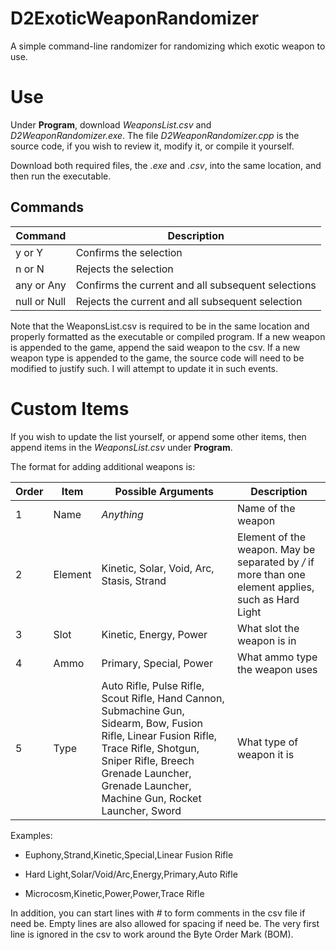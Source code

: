 # D2ExoticWeaponRandomizer
A simple command-line randomizer for randomizing which exotic weapon to use.

# Use
Under **Program**, download *WeaponsList.csv* and *D2WeaponRandomizer.exe*. The file *D2WeaponRandomizer.cpp* is the source code, if you wish to review it, modify it, or compile it yourself.

Download both required files, the *.exe* and *.csv*, into the same location, and then run the executable.

## Commands

| Command | Description |
| ------- | ----------- |
| y or Y  | Confirms the selection |
| n or N  | Rejects the selection  |
| any or Any | Confirms the current and all subsequent selections |
| null or Null | Rejects the current and all subsequent selection |

Note that the WeaponsList.csv is required to be in the same location and properly formatted as the executable or compiled program. 
If a new weapon is appended to the game, append the said weapon to the csv. 
If a new weapon type is appended to the game, the source code will need to be modified to justify such. I will attempt to update it in such events.

# Custom Items
If you wish to update the list yourself, or append some other items, then append items in the *WeaponsList.csv* under **Program**.

The format for adding additional weapons is:

| Order | Item | Possible Arguments | Description |
| ----- | ---- | ------------------ | ------------ |
| 1     | Name | *Anything* | Name of the weapon |
| 2     | Element | Kinetic, Solar, Void, Arc, Stasis, Strand | Element of the weapon. May be separated by */* if more than one element applies, such as Hard Light |
| 3     | Slot | Kinetic, Energy, Power | What slot the weapon is in |
| 4     | Ammo | Primary, Special, Power | What ammo type the weapon uses |
| 5     | Type | Auto Rifle, Pulse Rifle, Scout Rifle, Hand Cannon, Submachine Gun, Sidearm, Bow, Fusion Rifle, Linear Fusion Rifle, Trace Rifle, Shotgun, Sniper Rifle, Breech Grenade Launcher, Grenade Launcher, Machine Gun, Rocket Launcher, Sword | What type of weapon it is |

Examples:

* Euphony,Strand,Kinetic,Special,Linear Fusion Rifle

* Hard Light,Solar/Void/Arc,Energy,Primary,Auto Rifle

* Microcosm,Kinetic,Power,Power,Trace Rifle

In addition, you can start lines with *#* to form comments in the csv file if need be. 
Empty lines are also allowed for spacing if need be. 
The very first line is ignored in the csv to work around the Byte Order Mark (BOM).


